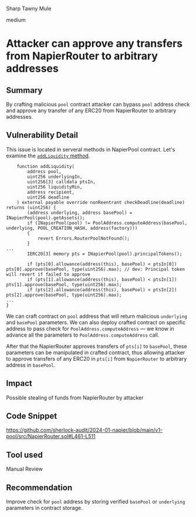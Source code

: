 Sharp Tawny Mule

medium

# Attacker can approve any transfers from NapierRouter to arbitrary addresses

## Summary

By crafting malicious `pool` contract attacker can bypass `pool` address check and approve any transfer of any ERC20 from NapierRouter to arbitrary addresses. 

## Vulnerability Detail

This issue is located in serveral methods in NapierPool contract. Let's examine the [`addLiquidity` method](https://github.com/sherlock-audit/2024-01-napier/blob/main/v1-pool/src/NapierRouter.sol#L461-L511). 

```solidity
    function addLiquidity(
        address pool,
        uint256 underlyingIn,
        uint256[3] calldata ptsIn,
        uint256 liquidityMin,
        address recipient,
        uint256 deadline
    ) external payable override nonReentrant checkDeadline(deadline) returns (uint256) {
        (address underlying, address basePool) = INapierPool(pool).getAssets();
        if (INapierPool(pool) != PoolAddress.computeAddress(basePool, underlying, POOL_CREATION_HASH, address(factory)))
        {
            revert Errors.RouterPoolNotFound();
        }
...
        IERC20[3] memory pts = INapierPool(pool).principalTokens();

        if (pts[0].allowance(address(this), basePool) < ptsIn[0]) pts[0].approve(basePool, type(uint256).max); // dev: Principal token will revert if failed to approve
        if (pts[1].allowance(address(this), basePool) < ptsIn[1]) pts[1].approve(basePool, type(uint256).max);
        if (pts[2].allowance(address(this), basePool) < ptsIn[2]) pts[2].approve(basePool, type(uint256).max);
...
}
```
We can craft contract on `pool` address that will return malicious `underlying` and `basePool` parameters. We can also deploy crafted contract on specific address to pass check for `PoolAddress.computeAddress` — we know in advance all the parameters to `PoolAddress.computeAddress` call. 

After that the NapierRouter approves transfers of `pts[i]` to `basePool`, these parameters can be manipulated in crafted contract, thus allowing attacker to approve transfers of any ERC20 in `pts[i]` from `NapierRouter` to arbitrary address in `basePool`. 

## Impact

Possible stealing of funds from NapierRouter by attacker

## Code Snippet

https://github.com/sherlock-audit/2024-01-napier/blob/main/v1-pool/src/NapierRouter.sol#L461-L511

## Tool used

Manual Review

## Recommendation

Improve check for `pool` address by storing verified `basePool` or `underlying` parameters in contract storage.
